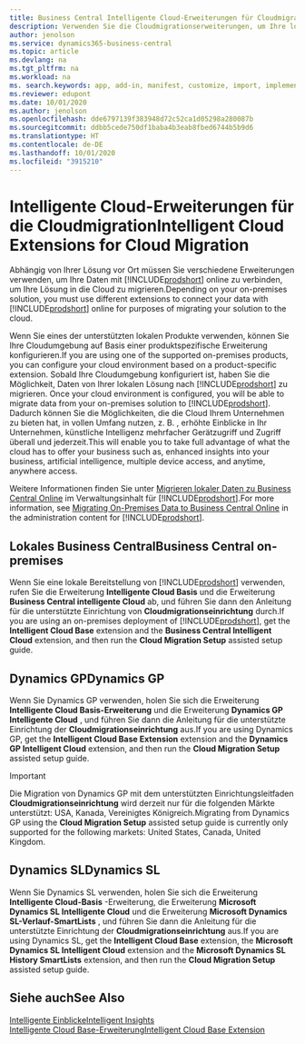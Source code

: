```yaml
---
title: Business Central Intelligente Cloud-Erweiterungen für Cloudmigration | Microsoft-Dokumentation
description: Verwenden Sie die Cloudmigrationserweiterungen, um Ihre lokalen Daten zu Business Central online zu migrieren. Diese Erweiterungen verschieben Ihre lokalen Daten in die Cloud, sodass Sie Business Central online mit Ihren vorhandenen Daten verwenden können.
author: jenolson
ms.service: dynamics365-business-central
ms.topic: article
ms.devlang: na
ms.tgt_pltfrm: na
ms.workload: na
ms. search.keywords: app, add-in, manifest, customize, import, implement
ms.reviewer: edupont
ms.date: 10/01/2020
ms.author: jenolson
ms.openlocfilehash: dde6797139f383948d72c52ca1d05298a280087b
ms.sourcegitcommit: ddbb5cede750df1baba4b3eab8fbed6744b5b9d6
ms.translationtype: HT
ms.contentlocale: de-DE
ms.lasthandoff: 10/01/2020
ms.locfileid: "3915210"
---
```

# <a name="intelligent-cloud-extensions-for-cloud-migration"></a><span data-ttu-id="988ab-104">Intelligente Cloud-Erweiterungen für die Cloudmigration</span><span class="sxs-lookup"><span data-stu-id="988ab-104">Intelligent Cloud Extensions for Cloud Migration</span></span>

<span data-ttu-id="988ab-105">Abhängig von Ihrer Lösung vor Ort müssen Sie verschiedene Erweiterungen verwenden, um Ihre Daten mit [!INCLUDE[prodshort](includes/prodshort.md)] online zu verbinden, um Ihre Lösung in die Cloud zu migrieren.</span><span class="sxs-lookup"><span data-stu-id="988ab-105">Depending on your on-premises solution, you must use different extensions to connect your data with [!INCLUDE[prodshort](includes/prodshort.md)] online for purposes of migrating your solution to the cloud.</span></span>  

<span data-ttu-id="988ab-106">Wenn Sie eines der unterstützten lokalen Produkte verwenden, können Sie Ihre Cloudumgebung auf Basis einer produktspezifische Erweiterung konfigurieren.</span><span class="sxs-lookup"><span data-stu-id="988ab-106">If you are using one of the supported on-premises products, you can configure your cloud environment based on a product-specific extension.</span></span><span data-ttu-id="988ab-107"> Sobald Ihre Cloudumgebung konfiguriert ist, haben Sie die Möglichkeit, Daten von Ihrer lokalen Lösung nach [!INCLUDE[prodshort](includes/prodshort.md)] zu migrieren.</span><span class="sxs-lookup"><span data-stu-id="988ab-107"> Once your cloud environment is configured, you will be able to migrate data from your on-premises solution to [!INCLUDE[prodshort](includes/prodshort.md)].</span></span> <span data-ttu-id="988ab-108">Dadurch können Sie die Möglichkeiten, die die Cloud Ihrem Unternehmen zu bieten hat, in vollen Umfang nutzen, z. B. , erhöhte Einblicke in Ihr Unternehmen, künstliche Intelligenz mehrfacher Gerätzugriff und Zugriff überall und jederzeit.</span><span class="sxs-lookup"><span data-stu-id="988ab-108">This will enable you to take full advantage of what the cloud has to offer your business such as, enhanced insights into your business, artificial intelligence, multiple device access, and anytime, anywhere access.</span></span>  

<span data-ttu-id="988ab-109">Weitere Informationen finden Sie unter [Migrieren lokaler Daten zu Business Central Online](/dynamics365/business-central/dev-itpro/administration/migrate-data) im Verwaltungsinhalt für [!INCLUDE[prodshort](includes/prodshort.md)].</span><span class="sxs-lookup"><span data-stu-id="988ab-109">For more information, see [Migrating On-Premises Data to Business Central Online](/dynamics365/business-central/dev-itpro/administration/migrate-data) in the administration content for [!INCLUDE[prodshort](includes/prodshort.md)].</span></span>  

## <a name="business-central-on-premises"></a><span data-ttu-id="988ab-110">Lokales Business Central</span><span class="sxs-lookup"><span data-stu-id="988ab-110">Business Central on-premises</span></span>

<span data-ttu-id="988ab-111">Wenn Sie eine lokale Bereitstellung von [!INCLUDE[prodshort](includes/prodshort.md)] verwenden, rufen Sie die Erweiterung **Intelligente Cloud Basis** und die Erweiterung **Business Central intelligente Cloud** ab, und führen Sie dann den Anleitung für die unterstützte Einrichtung von **Cloudmigrationseinrichtung** durch.</span><span class="sxs-lookup"><span data-stu-id="988ab-111">If you are using an on-premises deployment of [!INCLUDE[prodshort](includes/prodshort.md)], get the **Intelligent Cloud Base** extension and the **Business Central Intelligent Cloud** extension, and then run the **Cloud Migration Setup** assisted setup guide.</span></span>  

## <a name="dynamics-gp"></a><span data-ttu-id="988ab-112">Dynamics GP</span><span class="sxs-lookup"><span data-stu-id="988ab-112">Dynamics GP</span></span>

<span data-ttu-id="988ab-113">Wenn Sie Dynamics GP verwenden, holen Sie sich die Erweiterung **Intelligente Cloud Basis-Erweiterung** und die Erweiterung **Dynamics GP Intelligente Cloud** , und führen Sie dann die Anleitung für die unterstützte Einrichtung der **Cloudmigrationseinrichtung** aus.</span><span class="sxs-lookup"><span data-stu-id="988ab-113">If you are using Dynamics GP,  get the **Intelligent Cloud Base Extension** extension and the **Dynamics GP Intelligent Cloud** extension, and then run the **Cloud Migration Setup** assisted setup guide.</span></span>  

> [!IMPORTANT]
> <span data-ttu-id="988ab-114">Die Migration von Dynamics GP mit dem unterstützten Einrichtungsleitfaden **Cloudmigrationseinrichtung** wird derzeit nur für die folgenden Märkte unterstützt: USA, Kanada, Vereinigtes Königreich.</span><span class="sxs-lookup"><span data-stu-id="988ab-114">Migrating from Dynamics GP using the **Cloud Migration Setup** assisted setup guide is currently only supported for the following markets: United States, Canada, United Kingdom.</span></span>

## <a name="dynamics-sl"></a><span data-ttu-id="988ab-115">Dynamics SL</span><span class="sxs-lookup"><span data-stu-id="988ab-115">Dynamics SL</span></span>

<span data-ttu-id="988ab-116">Wenn Sie Dynamics SL verwenden, holen Sie sich die Erweiterung **Intelligente Cloud-Basis** -Erweiterung, die Erweiterung **Microsoft Dynamics SL Intelligente Cloud** und die Erweiterung **Microsoft Dynamics SL-Verlauf-SmartLists** , und führen Sie dann die Anleitung für die unterstützte Einrichtung der **Cloudmigrationseinrichtung** aus.</span><span class="sxs-lookup"><span data-stu-id="988ab-116">If you are using Dynamics SL, get the **Intelligent Cloud Base** extension, the **Microsoft Dynamics SL Intelligent Cloud** extension and the **Microsoft Dynamics SL History SmartLists** extension, and then run the **Cloud Migration Setup** assisted setup guide.</span></span>  

## <a name="see-also"></a><span data-ttu-id="988ab-117">Siehe auch</span><span class="sxs-lookup"><span data-stu-id="988ab-117">See Also</span></span>

[<span data-ttu-id="988ab-118">Intelligente Einblicke</span><span class="sxs-lookup"><span data-stu-id="988ab-118">Intelligent Insights</span></span>](about-intelligent-cloud.md)  
[<span data-ttu-id="988ab-119">Intelligente Cloud Base-Erweiterung</span><span class="sxs-lookup"><span data-stu-id="988ab-119">Intelligent Cloud Base Extension</span></span>](ui-extensions-intelligent-cloud.md)  
